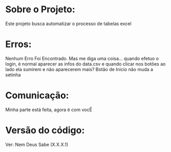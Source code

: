 # Sobre o Projeto:
Este projeto busca automatizar o processo de tabelas excel


# Erros:
Nenhum Erro Foi Encontrado. Mas me diga uma coisa... quando efetuo o login, é normal aparecer as infos do data.csv e quando clicar nos botões ao lado ela sumirem e não aparecerem mais?
Botão de Inicio não muda a setinha


# Comunicação:
Minha parte está feita, agora é com vocÊ


# Versão do código:
Ver: Nem Deus Sabe (X.X.X.1)
